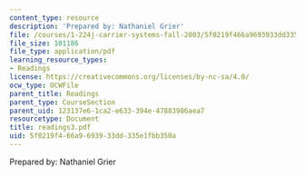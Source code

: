 ```yaml
---
content_type: resource
description: 'Prepared by: Nathaniel Grier'
file: /courses/1-224j-carrier-systems-fall-2003/5f0219f466a9693933dd335e1fbb350a_readings3.pdf
file_size: 101186
file_type: application/pdf
learning_resource_types:
- Readings
license: https://creativecommons.org/licenses/by-nc-sa/4.0/
ocw_type: OCWFile
parent_title: Readings
parent_type: CourseSection
parent_uid: 123137e6-1ca2-e633-394e-47883986aea7
resourcetype: Document
title: readings3.pdf
uid: 5f0219f4-66a9-6939-33dd-335e1fbb350a
---
```

Prepared by: Nathaniel Grier